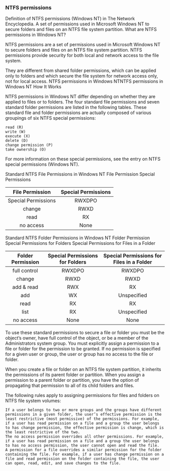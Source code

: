 ### NTFS permissions

Definition of NTFS permissions (Windows NT) in The Network Encyclopedia. A set of permissions used in Microsoft Windows NT to secure folders and files on an NTFS file system partition.
What are NTFS permissions in Windows NT?

NTFS permissions are a set of permissions used in Microsoft Windows NT to secure folders and files on an NTFS file system partition. NTFS permissions provide security for both local and network access to the file system.

They are different from shared folder permissions, which can be applied only to folders and which secure the file system for network access only, not for local access.
NTFS permissions in Windows NTNTFS permissions in Windows NT
How It Works

NTFS permissions in Windows NT differ depending on whether they are applied to files or to folders. The four standard file permissions and seven standard folder permissions are listed in the following tables. These standard file and folder permissions are actually composed of various groupings of six NTFS special permissions:

    read (R)
    write (W)
    execute (X)
    delete (D)
    change permission (P)
    take ownership (O)

For more information on these special permissions, see the entry on NTFS special permissions (Windows NT).

Standard NTFS File Permissions in Windows NT
File Permission	Special Permissions

|   File Permission   | Special Permissions |
| :-----------------: | :-----------------: |
| Special Permissions |       RWXDPO        |
|       change        |        RWXD         |
|        read         |         RX          |
|      no access      |        None         |

Standard NTFS Folder Permissions in Windows NT
Folder Permission	Special Permissions for Folders	Special Permissions for Files in a Folder

| Folder Permission | Special Permissions for Folders | Special Permissions for Files in a Folder |
| :---------------: | :-----------------------------: | :---------------------------------------: |
|   full control    |             RWXDPO              |                  RWXDPO                   |
|      change       |              RWXD               |                   RWXD                    |
|    add & read     |               RWX               |                    RX                     |
|        add        |               WX                |                Unspecified                |
|       read        |               RX                |                    RX                     |
|       list        |               RX                |                Unspecified                |
|     no access     |              None               |                   None                    |

To use these standard permissions to secure a file or folder you must be the object’s owner, have full control of the object, or be a member of the Administrators system group. You must explicitly assign a permission to a file or folder for the permission to be granted. If no permission is specified for a given user or group, the user or group has no access to the file or folder.

When you create a file or folder on an NTFS file system partition, it inherits the permissions of its parent folder or partition. When you assign a permission to a parent folder or partition, you have the option of propagating that permission to all of its child folders and files.

The following rules apply to assigning permissions for files and folders on NTFS file system volumes:

    If a user belongs to two or more groups and the groups have different permissions in a given folder, the user’s effective permission is the least restrictive (most permissive) of the permissions. For example, if a user has read permission on a file and a group the user belongs to has change permission, the effective permission is change, which is the least restrictive of the two.
    The no access permission overrides all other permissions. For example, if a user has read permission on a file and a group the user belongs to has no access permission, the user cannot open and read the file.
    A permission for a file overrides a similar permission for the folder containing the file. For example, if a user has change permission on a file and read permission on the folder containing the file, the user can open, read, edit, and save changes to the file.